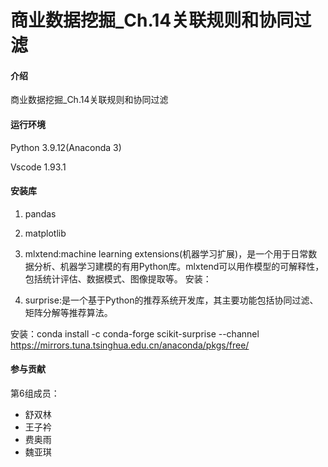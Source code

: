 # 商业数据挖掘_Ch.14关联规则和协同过滤

#### 介绍
商业数据挖掘_Ch.14关联规则和协同过滤

#### 运行环境
Python 3.9.12(Anaconda 3)

Vscode 1.93.1

#### 安装库
1. pandas

2. matplotlib

3. mlxtend:machine learning extensions(机器学习扩展)，是一个用于日常数据分析、机器学习建模的有用Python库。mlxtend可以用作模型的可解释性，包括统计评估、数据模式、图像提取等。
安装：

4. surprise:是一个基于Python的推荐系统开发库，其主要功能包括协同过滤、矩阵分解等推荐算法。

安装：conda install -c conda-forge scikit-surprise --channel https://mirrors.tuna.tsinghua.edu.cn/anaconda/pkgs/free/

#### 参与贡献

第6组成员：
- 舒双林
- 王子衿
- 费奥雨
- 魏亚琪
